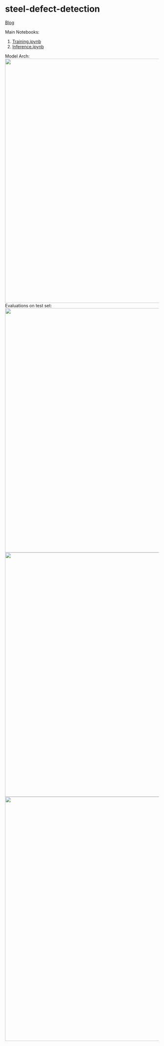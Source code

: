 # steel-defect-detection
[Blog](https://medium.com/@guildbilla/steel-defect-detection-image-segmentation-using-keras-dae8b4f986f0?source=your_stories_page---------------------------)

Main Notebooks:
1) [Training.ipynb](https://github.com/rook0falcon/steel-defect-detection/blob/master/Training.ipynb)
2) [Inference.ipynb](https://github.com/rook0falcon/steel-defect-detection/blob/master/Inference.ipynb)

Model Arch:
<img src='model_arch_new.jpeg' width=800px align=right>
<br>
Evaluations on test set:
<img src='test_set.jpeg' width=800px align=right>
<img src='perf.jpeg' width=800px align=right>

<img src='dice_coef.jpeg' width=800px align=right>
